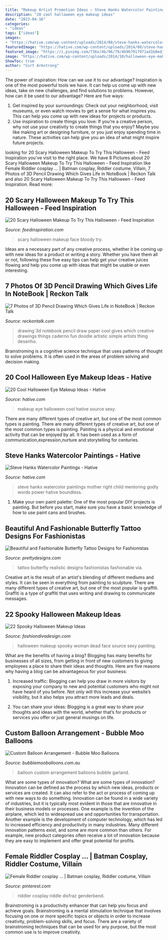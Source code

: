 ```yaml
---
title: "Makeup Artist Promotion Ideas ~ Steve Hanks Watercolor Paintings Mother Right Child Mentoring Godly Words Power Hative Boundless"
description: "20 cool halloween eye makeup ideas"
date: "2023-04-16"
categories:
- "ideas"
tags: ["ideas"]
images:
- "https://hative.com/wp-content/uploads/2014/08/steve-hanks-watercolor-paintings/3-steve-hanks-watercolor-paintings.jpg"
featuredImage: "https://hative.com/wp-content/uploads/2014/08/steve-hanks-watercolor-paintings/3-steve-hanks-watercolor-paintings.jpg"
featured_image: "https://i.pinimg.com/736x/4b/96/79/4b967917971ad1b0ed32468ed45be81c--family-halloween-halloween-dress.jpg"
image: "https://hative.com/wp-content/uploads/2014/10/halloween-eye-makeup/11-halloween-eye-makeup-ideas.jpg"
ShowToc: true
author: "Curt Armstrong"
---
```



The power of inspiration: How can we use it to our advantage?
Inspiration is one of the most powerful tools we have. It can help us come up with new ideas, take on new challenges, and find solutions to problems. However, how can it be used to our advantage? Here are five ways: 
1) Get inspired by your surroundings: Check out your neighborhood, visit museums, or even watch movies to get a sense for what inspires you. This can help you come up with new ideas for projects or products. 
2) Use inspiration to create things you love: If you’re a creative person, why not use your creativity to create things that you enjoy? Maybe you like making art or designing furniture, or you just enjoy spending time in nature. These activities can help give you an idea of what might inspire future projects.

	

		
looking for 20 Scary Halloween Makeup To Try This Halloween - Feed Inspiration you've visit to the right place. We have 8 Pictures about 20 Scary Halloween Makeup To Try This Halloween - Feed Inspiration like Female Riddler cosplay … | Batman cosplay, Riddler costume, Villain, 7 Photos of 3D Pencil Drawing Which Gives Life in NoteBook | Reckon Talk and also 20 Scary Halloween Makeup To Try This Halloween - Feed Inspiration. Read more:
		
    
## 20 Scary Halloween Makeup To Try This Halloween - Feed Inspiration

<img loading=lazy src="http://feedinspiration.com/wp-content/uploads/2016/09/scary-halloween-makeup-bloody-face-school-girl.jpg" onerror="this.onerror=null;this.src='https://tse1.mm.bing.net/th?id=OIP.fiNnF17kozjxqNgFa0I7FQHaJ3&amp;pid=15.1';" alt="20 Scary Halloween Makeup To Try This Halloween - Feed Inspiration">

_Source: feedinspiration.com_

>scary halloween makeup face bloody try. 

	

Ideas are a necessary part of any creative process, whether it be coming up with new ideas for a product or writing a story. Whether you have them all or not, following these five easy tips can help get your creative juices flowing and help you come up with ideas that might be usable or even interesting.

    
## 7 Photos Of 3D Pencil Drawing Which Gives Life In NoteBook | Reckon Talk

<img loading=lazy src="http://www.reckontalk.com/wp-content/uploads/2014/11/7-Photos-of-3D-Pencil-Drawing-Which-Gives-Life-in-NoteBook-1.jpg" onerror="this.onerror=null;this.src='https://tse4.mm.bing.net/th?id=OIP.l41JuL937Eg6BT28HaQ8QQHaJ1&amp;pid=15.1';" alt="7 Photos of 3D Pencil Drawing Which Gives Life in NoteBook | Reckon Talk">

_Source: reckontalk.com_

>drawing 3d notebook pencil draw paper cool gives which creative drawings things caderno fun doodle artistic simple artists thing desenho. 

	

Brainstroming is a cognitive science technique that uses patterns of thought to solve problems. It is often used in the areas of problem solving and decision making.

    
## 20 Cool Halloween Eye Makeup Ideas - Hative

<img loading=lazy src="https://hative.com/wp-content/uploads/2014/10/halloween-eye-makeup/11-halloween-eye-makeup-ideas.jpg" onerror="this.onerror=null;this.src='https://tse2.mm.bing.net/th?id=OIP.evZy6mfi9r8wbZePOBRsSwHaLI&amp;pid=15.1';" alt="20 Cool Halloween Eye Makeup Ideas - Hative">

_Source: hative.com_

>makeup eye halloween cool hative source sexy. 

	

There are many different types of creative art, but one of the most common types is painting.
There are many different types of creative art, but one of the most common types is painting. Painting is a physical and emotional activity that can be enjoyed by all. It has been used as a form of communication,expression,nurture and storytelling for centuries.

    
## Steve Hanks Watercolor Paintings - Hative

<img loading=lazy src="https://hative.com/wp-content/uploads/2014/08/steve-hanks-watercolor-paintings/3-steve-hanks-watercolor-paintings.jpg" onerror="this.onerror=null;this.src='https://tse4.mm.bing.net/th?id=OIP.RCURSksdSwBoa_gOAz7FLQHaLM&amp;pid=15.1';" alt="Steve Hanks Watercolor Paintings - Hative">

_Source: hative.com_

>steve hanks watercolor paintings mother right child mentoring godly words power hative boundless. 

	

1. Make your own paint palette: One of the most popular DIY projects is painting. But before you start, make sure you have a basic knowledge of how to use paint cans and brushes.

    
## Beautiful And Fashionable Butterfly Tattoo Designs For Fashionistas

<img loading=lazy src="http://www.prettydesigns.com/wp-content/uploads/2014/09/Realistic-Butter-Fly-Tattoo.jpg" onerror="this.onerror=null;this.src='https://tse3.mm.bing.net/th?id=OIP.R64g60t0W3twmZLl_zZBqwHaLH&amp;pid=15.1';" alt="Beautiful and Fashionable Butterfly Tattoo Designs for Fashionistas">

_Source: prettydesigns.com_

>tattoo butterfly realistic designs fashionistas fashionable via. 

	

Creative art is the result of an artist's blending of different mediums and styles. It can be seen in everything from painting to sculpture. There are many different types of creative art, but one of the most popular is graffiti. Graffiti is a type of graffiti that uses writing and drawing to communicate messages.

    
## 22 Spooky Halloween Makeup Ideas

<img loading=lazy src="http://www.fashiondivadesign.com/wp-content/uploads/2013/10/woman-make-up-halloween.jpg" onerror="this.onerror=null;this.src='https://tse2.mm.bing.net/th?id=OIP.cHnYzy5xWP8-ZAJlv_k7lQHaKl&amp;pid=15.1';" alt="22 Spooky Halloween Makeup Ideas">

_Source: fashiondivadesign.com_

>halloween makeup spooky woman dead face source sexy painting. 

	

What are the benefits of having a blog?
Blogging has many benefits for businesses of all sizes, from getting in front of new customers to giving employees a place to share their ideas and thoughts. Here are five reasons why having a blog can be advantageous for your business: 
1. Increased traffic: Blogging can help you draw in more visitors by exposing your company to new and potential customers who might not have heard of you before. Not only will this increase your website’s visibility, but it also helps you attract more leads and deals. 

2. You can share your ideas: Blogging is a great way to share your thoughts and ideas with the world, whether that’s for products or services you offer or just general musings on life.

    
## Custom Balloon Arrangement - Bubble Moo Balloons

<img loading=lazy src="https://bubblemooballoons.com.au/wp-content/uploads/2019/05/Custom-3.5m-balloon-garland.jpg" onerror="this.onerror=null;this.src='https://tse1.mm.bing.net/th?id=OIP.2lvorCuNiMRaSP15ltioLQHaJ4&amp;pid=15.1';" alt="Custom Balloon Arrangement - Bubble Moo Balloons">

_Source: bubblemooballoons.com.au_

>balloon custom arrangement balloons bubble garland. 

	

What are some types of innovation?
What are some types of innovation? Innovation can be defined as the process by which new ideas, products or services are created. It can also refer to the act or process of coming up with new ways to do something. 
Innovation can be found in a wide variety of industries, but it is typically most evident in those that are innovative in their business models or processes. One example is the invention of the airplane, which led to widespread use and opportunities for transportation. Another example is the development of computer technology, which has led to increased efficiency and productivity in many industries. 
Many different innovation patterns exist, and some are more common than others. For example, new product categories often receive a lot of innovation because they are easy to implement and offer great potential for profits.

    
## Female Riddler Cosplay … | Batman Cosplay, Riddler Costume, Villain

<img loading=lazy src="https://i.pinimg.com/736x/4b/96/79/4b967917971ad1b0ed32468ed45be81c--family-halloween-halloween-dress.jpg" onerror="this.onerror=null;this.src='https://tse1.mm.bing.net/th?id=OIP.a2uBkpQ5iju-AG25ekYyLQHaLH&amp;pid=15.1';" alt="Female Riddler cosplay … | Batman cosplay, Riddler costume, Villain">

_Source: pinterest.com_

>riddler cosplay riddle disfraz genderbend. 

	

Brainstroming is a productivity enhancer that can help you focus and achieve goals. Brainstroming is a mental stimulation technique that involves focusing on one or more specific topics or objects in order to increase creativity, problem-solving skills, and focus. There are a variety of brainstroming techniques that can be used for any purpose, but the most common use is to improve creativity.

